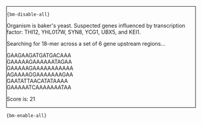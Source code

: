 <div style="border:1px solid black;">

`{bm-disable-all}`

Organism is baker's yeast. Suspected genes influenced by transcription factor: THI12, YHL017W, SYN8, YCG1, UBX5, and KEI1.

Searching for 18-mer across a set of 6 gene upstream regions...

GAAGAAGATGATGACAAA<br>GAAAAAGAAAAAATAGAA<br>GAAAAAGAAAAAAAAAAA<br>AGAAAAGGAAAAAAAGAA<br>GAATATTAACATATAAAA<br>GAAAAATCAAAAAAATAA

Score is: 21

</div>

`{bm-enable-all}`

